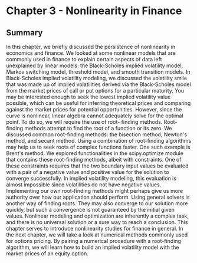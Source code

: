 # Chapter 3 - Nonlinearity in Finance

## Summary

In this chapter, we briefly discussed the persistence of nonlinearity in economics
and finance. We looked at some nonlinear models that are commonly used in finance
to explain certain aspects of data left unexplained by linear models: the Black-Scholes
implied volatility model, Markov switching model, threshold model, and smooth
transition models.
In Black-Scholes implied volatility modeling, we discussed the volatility smile
that was made up of implied volatilities derived via the Black-Scholes model from
the market prices of call or put options for a particular maturity. You may be
interested enough to seek the lowest implied volatility value possible, which can be
useful for inferring theoretical prices and comparing against the market prices for
potential opportunities. However, since the curve is nonlinear, linear algebra cannot
adequately solve for the optimal point. To do so, we will require the use of root-
finding methods.
Root-finding methods attempt to find the root of a function or its zero. We discussed
common root-finding methods: the bisection method, Newton's method, and secant
method. Using a combination of root-finding algorithms may help us to seek roots of
complex functions faster. One such example is Brent's method.
We explored functionalities in the scipy.optimize module that contains these
root-finding methods, albeit with constraints. One of these constraints requires
that the two boundary input values be evaluated with a pair of a negative value
and positive value for the solution to converge successfully. In implied volatility
modeling, this evaluation is almost impossible since volatilities do not have negative
values. Implementing our own root-finding methods might perhaps give us more
authority over how our application should perform.
Using general solvers is another way of finding roots. They may also converge to
our solution more quickly, but such a convergence is not guaranteed by the initial
given values.
Nonlinear modeling and optimization are inherently a complex task, and there is
no universal solution or a sure way to reach a conclusion. This chapter serves to
introduce nonlinearity studies for finance in general.
In the next chapter, we will take a look at numerical methods commonly used for
options pricing. By pairing a numerical procedure with a root-finding algorithm,
we will learn how to build an implied volatility model with the market prices of an
equity option.
